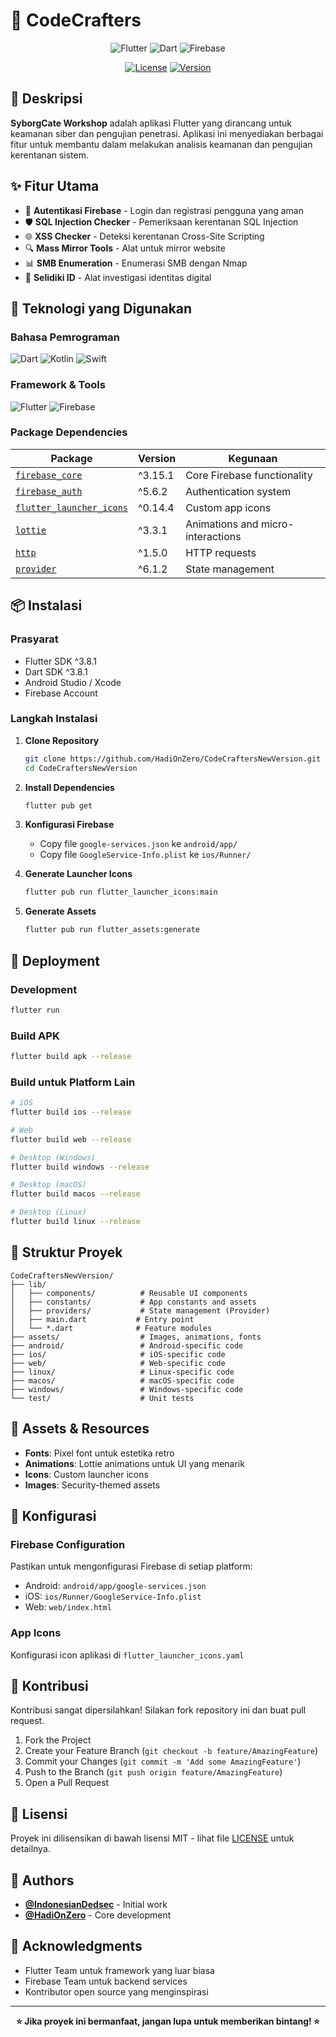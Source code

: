 # 🔐 CodeCrafters

<div align="center">
  
![Flutter](https://img.shields.io/badge/Flutter-%2302569B.svg?style=for-the-badge&logo=flutter&logoColor=white)
![Dart](https://img.shields.io/badge/dart-%230175C2.svg?style=for-the-badge&logo=dart&logoColor=white)
![Firebase](https://img.shields.io/badge/firebase-%23039BE5.svg?style=for-the-badge&logo=firebase)

[![License](https://img.shields.io/badge/license-MIT-blue.svg)](LICENSE)
[![Version](https://img.shields.io/badge/version-1.9.1-green.svg)](https://github.com/HadiOnZero/CodeCraftersNewVersion)

</div>

## 📱 Deskripsi

**SyborgCate Workshop** adalah aplikasi Flutter yang dirancang untuk keamanan siber dan pengujian penetrasi. Aplikasi ini menyediakan berbagai fitur untuk membantu dalam melakukan analisis keamanan dan pengujian kerentanan sistem.

## ✨ Fitur Utama

- 🔐 **Autentikasi Firebase** - Login dan registrasi pengguna yang aman
- 🛡️ **SQL Injection Checker** - Pemeriksaan kerentanan SQL Injection
- 🌐 **XSS Checker** - Deteksi kerentanan Cross-Site Scripting
- 🔍 **Mass Mirror Tools** - Alat untuk mirror website
- 📊 **SMB Enumeration** - Enumerasi SMB dengan Nmap
- 🎯 **Selidiki ID** - Alat investigasi identitas digital

## 🚀 Teknologi yang Digunakan

### Bahasa Pemrograman
![Dart](https://img.shields.io/badge/Dart-0175C2?style=flat-square&logo=dart&logoColor=white)
![Kotlin](https://img.shields.io/badge/Kotlin-0095D5?style=flat-square&logo=kotlin&logoColor=white)
![Swift](https://img.shields.io/badge/Swift-FA7343?style=flat-square&logo=swift&logoColor=white)

### Framework & Tools
![Flutter](https://img.shields.io/badge/Flutter-02569B?style=flat-square&logo=flutter&logoColor=white)
![Firebase](https://img.shields.io/badge/Firebase-FFCA28?style=flat-square&logo=firebase&logoColor=black)

### Package Dependencies

| Package | Version | Kegunaan |
|---------|---------|----------|
| [`firebase_core`](https://pub.dev/packages/firebase_core) | ^3.15.1 | Core Firebase functionality |
| [`firebase_auth`](https://pub.dev/packages/firebase_auth) | ^5.6.2 | Authentication system |
| [`flutter_launcher_icons`](https://pub.dev/packages/flutter_launcher_icons) | ^0.14.4 | Custom app icons |
| [`lottie`](https://pub.dev/packages/lottie) | ^3.3.1 | Animations and micro-interactions |
| [`http`](https://pub.dev/packages/http) | ^1.5.0 | HTTP requests |
| [`provider`](https://pub.dev/packages/provider) | ^6.1.2 | State management |

## 📦 Instalasi

### Prasyarat
- Flutter SDK ^3.8.1
- Dart SDK ^3.8.1
- Android Studio / Xcode
- Firebase Account

### Langkah Instalasi

1. **Clone Repository**
   ```bash
   git clone https://github.com/HadiOnZero/CodeCraftersNewVersion.git
   cd CodeCraftersNewVersion
   ```

2. **Install Dependencies**
   ```bash
   flutter pub get
   ```

3. **Konfigurasi Firebase**
   - Copy file `google-services.json` ke `android/app/`
   - Copy file `GoogleService-Info.plist` ke `ios/Runner/`

4. **Generate Launcher Icons**
   ```bash
   flutter pub run flutter_launcher_icons:main
   ```

5. **Generate Assets**
   ```bash
   flutter pub run flutter_assets:generate
   ```

## 🚀 Deployment

### Development
```bash
flutter run
```

### Build APK
```bash
flutter build apk --release
```

### Build untuk Platform Lain
```bash
# iOS
flutter build ios --release

# Web
flutter build web --release

# Desktop (Windows)
flutter build windows --release

# Desktop (macOS)
flutter build macos --release

# Desktop (Linux)
flutter build linux --release
```

## 📁 Struktur Proyek

```
CodeCraftersNewVersion/
├── lib/
│   ├── components/          # Reusable UI components
│   ├── constants/           # App constants and assets
│   ├── providers/           # State management (Provider)
│   ├── main.dart           # Entry point
│   └── *.dart              # Feature modules
├── assets/                  # Images, animations, fonts
├── android/                 # Android-specific code
├── ios/                     # iOS-specific code
├── web/                     # Web-specific code
├── linux/                   # Linux-specific code
├── macos/                   # macOS-specific code
├── windows/                 # Windows-specific code
└── test/                    # Unit tests
```

## 🎨 Assets & Resources

- **Fonts**: Pixel font untuk estetika retro
- **Animations**: Lottie animations untuk UI yang menarik
- **Icons**: Custom launcher icons
- **Images**: Security-themed assets

## 🔧 Konfigurasi

### Firebase Configuration
Pastikan untuk mengonfigurasi Firebase di setiap platform:
- Android: `android/app/google-services.json`
- iOS: `ios/Runner/GoogleService-Info.plist`
- Web: `web/index.html`

### App Icons
Konfigurasi icon aplikasi di `flutter_launcher_icons.yaml`

## 🤝 Kontribusi

Kontribusi sangat dipersilahkan! Silakan fork repository ini dan buat pull request.

1. Fork the Project
2. Create your Feature Branch (`git checkout -b feature/AmazingFeature`)
3. Commit your Changes (`git commit -m 'Add some AmazingFeature'`)
4. Push to the Branch (`git push origin feature/AmazingFeature`)
5. Open a Pull Request

## 📝 Lisensi

Proyek ini dilisensikan di bawah lisensi MIT - lihat file [LICENSE](LICENSE) untuk detailnya.

## 👥 Authors

- **[@IndonesianDedsec](https://github.com/IndonesianDedsec)** - Initial work
- **[@HadiOnZero](https://github.com/HadiOnZero)** - Core development

## 🙏 Acknowledgments

- Flutter Team untuk framework yang luar biasa
- Firebase Team untuk backend services
- Kontributor open source yang menginspirasi

---

<div align="center">
  
**⭐ Jika proyek ini bermanfaat, jangan lupa untuk memberikan bintang! ⭐**

</div>

